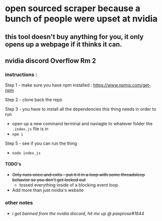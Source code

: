 # open sourced scraper because a bunch of people were upset at nvidia
## this tool doesn't buy anything for you, it only opens up a webpage if it thinks it can.

## nvidia discord Overflow Rm 2

### instructions : 

Step 1 - make sure you have npm installed : https://www.npmjs.com/get-npm

Step 2 - clone back the repo

Step 3 - you have to install all the dependencies this thing needs in order to run 
  - open up a new command terminal and naviagte to whatever folder the ```.index.js``` file is in
  - ```npm i```

Step 5 - see if you can run the thing 
  - ```node index.js```

#### TODO's

+ ~~Only runs once and exits - put it it in a loop with some threadsleep behavior so you don't get locked out~~
  - tossed everything inside of a blocking event loop 
+ Add more than just nvidia's website 


### other notes
 - _i got banned from the nvidia discord, hit me up @ paxprose#1644_
